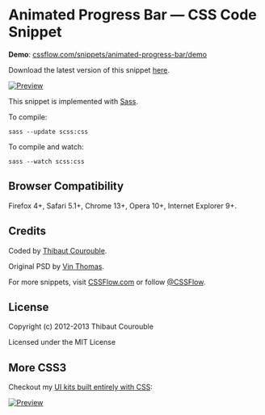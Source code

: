 # Animated Progress Bar — CSS Code Snippet

**Demo**: [cssflow.com/snippets/animated-progress-bar/demo](http://www.cssflow.com/snippets/animated-progress-bar/demo)

Download the latest version of this snippet [here](http://www.cssflow.com/snippets/animated-progress-bar.zip).

[![Preview](http://cdn.cssflow.com/snippets/animated-progress-bar/preview-580.png)](http://www.cssflow.com/snippets/animated-progress-bar)

This snippet is implemented with [Sass](https://github.com/nex3/sass).

To compile:

`sass --update scss:css`

To compile and watch:

`sass --watch scss:css`

## Browser Compatibility

Firefox 4+, Safari 5.1+, Chrome 13+, Opera 10+, Internet Explorer 9+.

## Credits

Coded by [Thibaut Courouble](http://thibaut.me).

Original PSD by [Vin Thomas](http://365psd.com/day/2-117/).

For more snippets, visit [CSSFlow.com](http://www.cssflow.com) or follow [@CSSFlow](https://twitter.com/CSSFlow).

## License

Copyright (c) 2012-2013 Thibaut Courouble

Licensed under the MIT License

## More CSS3

Checkout my [UI kits built entirely with CSS](http://www.cssflow.com/ui-kits):

[![Preview](http://cdn.cssflow.com/kits/all_kits_preview_850.png)](http://www.cssflow.com/ui-kits)
